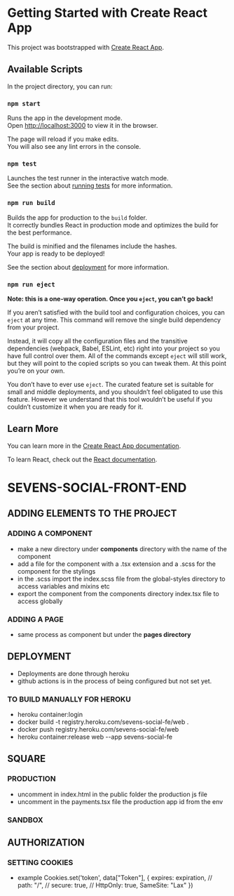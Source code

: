 # Getting Started with Create React App

This project was bootstrapped with [Create React App](https://github.com/facebook/create-react-app).

## Available Scripts

In the project directory, you can run:

### `npm start`

Runs the app in the development mode.\
Open [http://localhost:3000](http://localhost:3000) to view it in the browser.

The page will reload if you make edits.\
You will also see any lint errors in the console.

### `npm test`

Launches the test runner in the interactive watch mode.\
See the section about [running tests](https://facebook.github.io/create-react-app/docs/running-tests) for more information.

### `npm run build`

Builds the app for production to the `build` folder.\
It correctly bundles React in production mode and optimizes the build for the best performance.

The build is minified and the filenames include the hashes.\
Your app is ready to be deployed!

See the section about [deployment](https://facebook.github.io/create-react-app/docs/deployment) for more information.

### `npm run eject`

**Note: this is a one-way operation. Once you `eject`, you can’t go back!**

If you aren’t satisfied with the build tool and configuration choices, you can `eject` at any time. This command will remove the single build dependency from your project.

Instead, it will copy all the configuration files and the transitive dependencies (webpack, Babel, ESLint, etc) right into your project so you have full control over them. All of the commands except `eject` will still work, but they will point to the copied scripts so you can tweak them. At this point you’re on your own.

You don’t have to ever use `eject`. The curated feature set is suitable for small and middle deployments, and you shouldn’t feel obligated to use this feature. However we understand that this tool wouldn’t be useful if you couldn’t customize it when you are ready for it.

## Learn More

You can learn more in the [Create React App documentation](https://facebook.github.io/create-react-app/docs/getting-started).

To learn React, check out the [React documentation](https://reactjs.org/).





# SEVENS-SOCIAL-FRONT-END

## ADDING ELEMENTS TO THE PROJECT

### ADDING A COMPONENT
- make a new directory under <b>components</b> directory with the name of the component
- add a file for the component with a .tsx extension and a .scss for the component for the stylings
- in the .scss import the index.scss file from the global-styles directory to access variables and mixins etc
- export the component from the components directory index.tsx file to access globally

### ADDING A PAGE
- same process as component but under the <b>pages directory</b>


## DEPLOYMENT
- Deployments are done through heroku
- github actions is in the process of being configured but not set yet.

### TO BUILD MANUALLY FOR HEROKU

- heroku container:login
- docker build -t registry.heroku.com/sevens-social-fe/web . 
- docker push registry.heroku.com/sevens-social-fe/web 
- heroku container:release web --app sevens-social-fe 



## SQUARE

### PRODUCTION
- uncomment in index.html in the public folder the production js file
- uncomment in the payments.tsx file the production app id from the env

### SANDBOX
   
## AUTHORIZATION

### SETTING COOKIES

- example 
Cookies.set('token', data["Token"], {
            expires: expiration,
            // path: "/",
            // secure: true,
            // HttpOnly: true,
            SameSite: "Lax"
        })